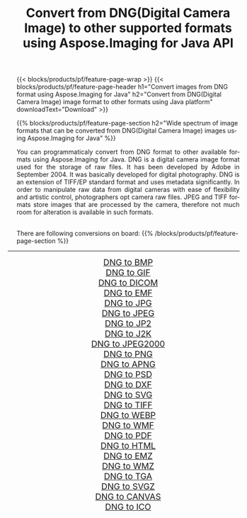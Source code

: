 ﻿---
title: Convert from DNG(Digital Camera Image) to other supported formats using Aspose.Imaging for Java API 
weight: 3920
url: /java/conversion/from/dng 
lang: en
langdirlevel: 2
locales: zh-hans,ja,it,ru,de,es,fr,nl,id,lt,pl,pt,vi,tr,ko,zh-hant,ar,hi,th,sv,cs,uk,he
description: Aspose.Imaging API can easily convert from DNG(Digital Camera Image) to other formats using Java platform
---

{{< blocks/products/pf/feature-page-wrap >}}
{{< blocks/products/pf/feature-page-header h1="Convert images from DNG format using Aspose.Imaging for Java" h2="Convert from DNG(Digital Camera Image) image format to other formats using Java platform" downloadText="Download" >}}


{{% blocks/products/pf/feature-page-section  h2="Wide spectrum of image formats that can be converted from DNG(Digital Camera Image) images using Aspose.Imaging for Java" %}}
<p align=justify>You can programmaticaly convert from DNG format to other available formats using 
Aspose.Imaging for Java. DNG is a digital camera image format used for the storage of raw files. It has been developed by Adobe in September 2004. It was basically developed for digital photography. DNG is an extension of TIFF/EP standard format and uses metadata significantly. In order to manipulate raw data from digital cameras with ease of flexibility and artistic control, photographers opt camera raw files. JPEG and TIFF formats store images that are processed by the camera, therefore not much room for alteration is available in such formats.</p>
<br/>
There are following conversions on board:
{{% /blocks/products/pf/feature-page-section %}}
<div class="container-fluid productfamilypage bg-gray">
    <div class="convertypes bg-gray agp-content section">
        <div class="container">
		<hr style="margin-left:-20px;"/>
		<div class="row other-converters" style="gap: 10px;font-size: 19px;text-align:center;">
		    <div class='col-md-2 other-converter remove-lp remove-rp'><a href="/imaging/java/conversion/dng-to-bmp" style="padding:15px;">DNG to BMP</a></div><div class='col-md-2 other-converter remove-lp remove-rp'><a href="/imaging/java/conversion/dng-to-gif" style="padding:15px;">DNG to GIF</a></div><div class='col-md-2 other-converter remove-lp remove-rp'><a href="/imaging/java/conversion/dng-to-dicom" style="padding:15px;">DNG to DICOM</a></div><div class='col-md-2 other-converter remove-lp remove-rp'><a href="/imaging/java/conversion/dng-to-emf" style="padding:15px;">DNG to EMF</a></div><div class='col-md-2 other-converter remove-lp remove-rp'><a href="/imaging/java/conversion/dng-to-jpg" style="padding:15px;">DNG to JPG</a></div><div class='col-md-2 other-converter remove-lp remove-rp'><a href="/imaging/java/conversion/dng-to-jpeg" style="padding:15px;">DNG to JPEG</a></div><div class='col-md-2 other-converter remove-lp remove-rp'><a href="/imaging/java/conversion/dng-to-jp2" style="padding:15px;">DNG to JP2</a></div><div class='col-md-2 other-converter remove-lp remove-rp'><a href="/imaging/java/conversion/dng-to-j2k" style="padding:15px;">DNG to J2K</a></div><div class='col-md-2 other-converter remove-lp remove-rp'><a href="/imaging/java/conversion/dng-to-jpeg2000" style="padding:15px;">DNG to JPEG2000</a></div><div class='col-md-2 other-converter remove-lp remove-rp'><a href="/imaging/java/conversion/dng-to-png" style="padding:15px;">DNG to PNG</a></div><div class='col-md-2 other-converter remove-lp remove-rp'><a href="/imaging/java/conversion/dng-to-apng" style="padding:15px;">DNG to APNG</a></div><div class='col-md-2 other-converter remove-lp remove-rp'><a href="/imaging/java/conversion/dng-to-psd" style="padding:15px;">DNG to PSD</a></div><div class='col-md-2 other-converter remove-lp remove-rp'><a href="/imaging/java/conversion/dng-to-dxf" style="padding:15px;">DNG to DXF</a></div><div class='col-md-2 other-converter remove-lp remove-rp'><a href="/imaging/java/conversion/dng-to-svg" style="padding:15px;">DNG to SVG</a></div><div class='col-md-2 other-converter remove-lp remove-rp'><a href="/imaging/java/conversion/dng-to-tiff" style="padding:15px;">DNG to TIFF</a></div><div class='col-md-2 other-converter remove-lp remove-rp'><a href="/imaging/java/conversion/dng-to-webp" style="padding:15px;">DNG to WEBP</a></div><div class='col-md-2 other-converter remove-lp remove-rp'><a href="/imaging/java/conversion/dng-to-wmf" style="padding:15px;">DNG to WMF</a></div><div class='col-md-2 other-converter remove-lp remove-rp'><a href="/imaging/java/conversion/dng-to-pdf" style="padding:15px;">DNG to PDF</a></div><div class='col-md-2 other-converter remove-lp remove-rp'><a href="/imaging/java/conversion/dng-to-html" style="padding:15px;">DNG to HTML</a></div><div class='col-md-2 other-converter remove-lp remove-rp'><a href="/imaging/java/conversion/dng-to-emz" style="padding:15px;">DNG to EMZ</a></div><div class='col-md-2 other-converter remove-lp remove-rp'><a href="/imaging/java/conversion/dng-to-wmz" style="padding:15px;">DNG to WMZ</a></div><div class='col-md-2 other-converter remove-lp remove-rp'><a href="/imaging/java/conversion/dng-to-tga" style="padding:15px;">DNG to TGA</a></div><div class='col-md-2 other-converter remove-lp remove-rp'><a href="/imaging/java/conversion/dng-to-svgz" style="padding:15px;">DNG to SVGZ</a></div><div class='col-md-2 other-converter remove-lp remove-rp'><a href="/imaging/java/conversion/dng-to-canvas" style="padding:15px;">DNG to CANVAS</a></div><div class='col-md-2 other-converter remove-lp remove-rp'><a href="/imaging/java/conversion/dng-to-ico" style="padding:15px;">DNG to ICO</a></div>
                </div>
        </div>
    </div>
</div>
<br/>

